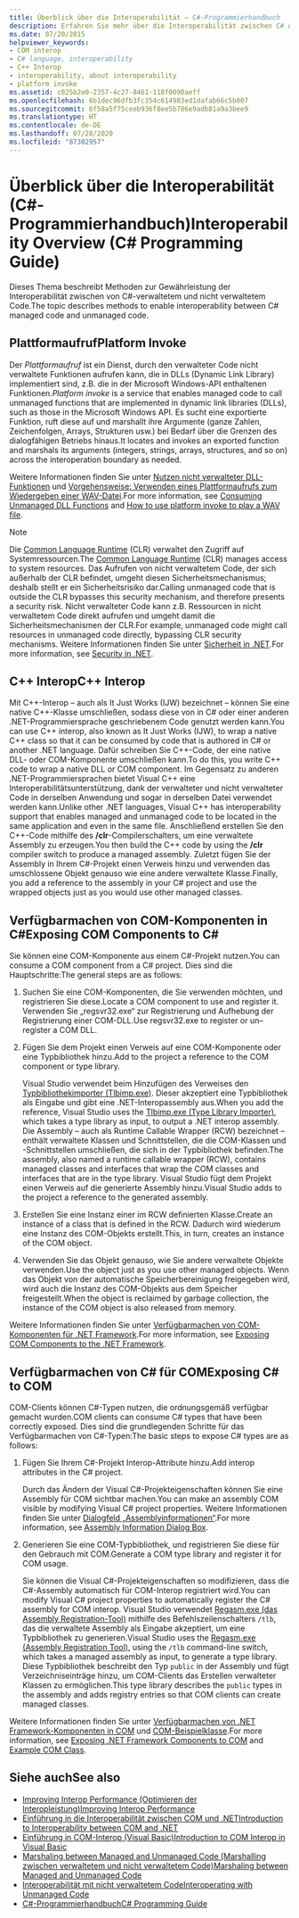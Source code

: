 ```yaml
---
title: Überblick über die Interoperabilität – C#-Programmierhandbuch
description: Erfahren Sie mehr über die Interoperabilität zwischen C# und nicht verwaltetem Code, einschließlich Plattformaufrufen, C++-Interoperabilität, Verfügbarmachen von COM-Komponenten für C# und Verfügbarmachen von C# für COM.
ms.date: 07/20/2015
helpviewer_keywords:
- COM interop
- C# language, interoperability
- C++ Interop
- interoperability, about interoperability
- platform invoke
ms.assetid: c025b2e0-2357-4c27-8461-118f0090aeff
ms.openlocfilehash: 6b1dec96dfb3fc354c614983ed1dafab66c5b007
ms.sourcegitcommit: 6f58a5f75ceeb936f8ee5b786e9adb81a9a3bee9
ms.translationtype: HT
ms.contentlocale: de-DE
ms.lasthandoff: 07/28/2020
ms.locfileid: "87302957"
---
```

# <a name="interoperability-overview-c-programming-guide"></a><span data-ttu-id="b3840-103">Überblick über die Interoperabilität (C#-Programmierhandbuch)</span><span class="sxs-lookup"><span data-stu-id="b3840-103">Interoperability Overview (C# Programming Guide)</span></span>
<span data-ttu-id="b3840-104">Dieses Thema beschreibt Methoden zur Gewährleistung der Interoperabilität zwischen von C#-verwaltetem und nicht verwaltetem Code.</span><span class="sxs-lookup"><span data-stu-id="b3840-104">The topic describes methods to enable interoperability between C# managed code and unmanaged code.</span></span>  
  
## <a name="platform-invoke"></a><span data-ttu-id="b3840-105">Plattformaufruf</span><span class="sxs-lookup"><span data-stu-id="b3840-105">Platform Invoke</span></span>  
 <span data-ttu-id="b3840-106">Der *Plattformaufruf* ist ein Dienst, durch den verwalteter Code nicht verwaltete Funktionen aufrufen kann, die in DLLs (Dynamic Link Library) implementiert sind, z.B. die in der Microsoft Windows-API enthaltenen Funktionen.</span><span class="sxs-lookup"><span data-stu-id="b3840-106">*Platform invoke* is a service that enables managed code to call unmanaged functions that are implemented in dynamic link libraries (DLLs), such as those in the Microsoft Windows API.</span></span> <span data-ttu-id="b3840-107">Es sucht eine exportierte Funktion, ruft diese auf und marshallt ihre Argumente (ganze Zahlen, Zeichenfolgen, Arrays, Strukturen usw.) bei Bedarf über die Grenzen des dialogfähigen Betriebs hinaus.</span><span class="sxs-lookup"><span data-stu-id="b3840-107">It locates and invokes an exported function and marshals its arguments (integers, strings, arrays, structures, and so on) across the interoperation boundary as needed.</span></span>  
  
<span data-ttu-id="b3840-108">Weitere Informationen finden Sie unter [Nutzen nicht verwalteter DLL-Funktionen](../../../framework/interop/consuming-unmanaged-dll-functions.md) und [Vorgehensweise: Verwenden eines Plattformaufrufs zum Wiedergeben einer WAV-Datei](./how-to-use-platform-invoke-to-play-a-wave-file.md).</span><span class="sxs-lookup"><span data-stu-id="b3840-108">For more information, see [Consuming Unmanaged DLL Functions](../../../framework/interop/consuming-unmanaged-dll-functions.md) and [How to use platform invoke to play a WAV file](./how-to-use-platform-invoke-to-play-a-wave-file.md).</span></span>
  
> [!NOTE]
> <span data-ttu-id="b3840-109">Die [Common Language Runtime](../../../standard/clr.md) (CLR) verwaltet den Zugriff auf Systemressourcen.</span><span class="sxs-lookup"><span data-stu-id="b3840-109">The [Common Language Runtime](../../../standard/clr.md) (CLR) manages access to system resources.</span></span> <span data-ttu-id="b3840-110">Das Aufrufen von nicht verwaltetem Code, der sich außerhalb der CLR befindet, umgeht diesen Sicherheitsmechanismus; deshalb stellt er ein Sicherheitsrisiko dar.</span><span class="sxs-lookup"><span data-stu-id="b3840-110">Calling unmanaged code that is outside the CLR bypasses this security mechanism, and therefore presents a security risk.</span></span> <span data-ttu-id="b3840-111">Nicht verwalteter Code kann z.B. Ressourcen in nicht verwaltetem Code direkt aufrufen und umgeht damit die Sicherheitsmechanismen der CLR.</span><span class="sxs-lookup"><span data-stu-id="b3840-111">For example, unmanaged code might call resources in unmanaged code directly, bypassing CLR security mechanisms.</span></span> <span data-ttu-id="b3840-112">Weitere Informationen finden Sie unter [Sicherheit in .NET](../../../standard/security/index.md).</span><span class="sxs-lookup"><span data-stu-id="b3840-112">For more information, see [Security in .NET](../../../standard/security/index.md).</span></span>  
  
## <a name="c-interop"></a><span data-ttu-id="b3840-113">C++ Interop</span><span class="sxs-lookup"><span data-stu-id="b3840-113">C++ Interop</span></span>  
 <span data-ttu-id="b3840-114">Mit C++-Interop – auch als It Just Works (IJW) bezeichnet – können Sie eine native C++-Klasse umschließen, sodass diese von in C# oder einer anderen .NET-Programmiersprache geschriebenem Code genutzt werden kann.</span><span class="sxs-lookup"><span data-stu-id="b3840-114">You can use C++ interop, also known as It Just Works (IJW), to wrap a native C++ class so that it can be consumed by code that is authored in C# or another .NET language.</span></span> <span data-ttu-id="b3840-115">Dafür schreiben Sie C++-Code, der eine native DLL- oder COM-Komponente umschließen kann.</span><span class="sxs-lookup"><span data-stu-id="b3840-115">To do this, you write C++ code to wrap a native DLL or COM component.</span></span> <span data-ttu-id="b3840-116">Im Gegensatz zu anderen .NET-Programmiersprachen bietet Visual C++ eine Interoperabilitätsunterstützung, dank der verwalteter und nicht verwalteter Code in derselben Anwendung und sogar in derselben Datei verwendet werden kann.</span><span class="sxs-lookup"><span data-stu-id="b3840-116">Unlike other .NET languages, Visual C++ has interoperability support that enables managed and unmanaged code to be located in the same application and even in the same file.</span></span> <span data-ttu-id="b3840-117">Anschließend erstellen Sie den C++-Code mithilfe des **/clr**-Compilerschalters, um eine verwaltete Assembly zu erzeugen.</span><span class="sxs-lookup"><span data-stu-id="b3840-117">You then build the C++ code by using the **/clr** compiler switch to produce a managed assembly.</span></span> <span data-ttu-id="b3840-118">Zuletzt fügen Sie der Assembly in Ihrem C#-Projekt einen Verweis hinzu und verwenden das umschlossene Objekt genauso wie eine andere verwaltete Klasse.</span><span class="sxs-lookup"><span data-stu-id="b3840-118">Finally, you add a reference to the assembly in your C# project and use the wrapped objects just as you would use other managed classes.</span></span>  
  
## <a name="exposing-com-components-to-c"></a><span data-ttu-id="b3840-119">Verfügbarmachen von COM-Komponenten in C\#</span><span class="sxs-lookup"><span data-stu-id="b3840-119">Exposing COM Components to C\#</span></span>
 <span data-ttu-id="b3840-120">Sie können eine COM-Komponente aus einem C#-Projekt nutzen.</span><span class="sxs-lookup"><span data-stu-id="b3840-120">You can consume a COM component from a C# project.</span></span> <span data-ttu-id="b3840-121">Dies sind die Hauptschritte:</span><span class="sxs-lookup"><span data-stu-id="b3840-121">The general steps are as follows:</span></span>  
  
1. <span data-ttu-id="b3840-122">Suchen Sie eine COM-Komponenten, die Sie verwenden möchten, und registrieren Sie diese.</span><span class="sxs-lookup"><span data-stu-id="b3840-122">Locate a COM component to use and register it.</span></span> <span data-ttu-id="b3840-123">Verwenden Sie „regsvr32.exe“ zur Registrierung und Aufhebung der Registrierung einer COM-DLL.</span><span class="sxs-lookup"><span data-stu-id="b3840-123">Use regsvr32.exe to register or un–register a COM DLL.</span></span>  
  
2. <span data-ttu-id="b3840-124">Fügen Sie dem Projekt einen Verweis auf eine COM-Komponente oder eine Typbibliothek hinzu.</span><span class="sxs-lookup"><span data-stu-id="b3840-124">Add to the project a reference to the COM component or type library.</span></span>  
  
     <span data-ttu-id="b3840-125">Visual Studio verwendet beim Hinzufügen des Verweises den [Typbibliothekimporter (Tlbimp.exe)](../../../framework/tools/tlbimp-exe-type-library-importer.md). Dieser akzeptiert eine Typbibliothek als Eingabe und gibt eine .NET-Interopassembly aus.</span><span class="sxs-lookup"><span data-stu-id="b3840-125">When you add the reference, Visual Studio uses the [Tlbimp.exe (Type Library Importer)](../../../framework/tools/tlbimp-exe-type-library-importer.md), which takes a type library as input, to output a .NET interop assembly.</span></span> <span data-ttu-id="b3840-126">Die Assembly – auch als Runtime Callable Wrapper (RCW) bezeichnet – enthält verwaltete Klassen und Schnittstellen, die die COM-Klassen und -Schnittstellen umschließen, die sich in der Typbibliothek befinden.</span><span class="sxs-lookup"><span data-stu-id="b3840-126">The assembly, also named a runtime callable wrapper (RCW), contains managed classes and interfaces that wrap the COM classes and interfaces that are in the type library.</span></span> <span data-ttu-id="b3840-127">Visual Studio fügt dem Projekt einen Verweis auf die generierte Assembly hinzu.</span><span class="sxs-lookup"><span data-stu-id="b3840-127">Visual Studio adds to the project a reference to the generated assembly.</span></span>  
  
3. <span data-ttu-id="b3840-128">Erstellen Sie eine Instanz einer im RCW definierten Klasse.</span><span class="sxs-lookup"><span data-stu-id="b3840-128">Create an instance of a class that is defined in the RCW.</span></span> <span data-ttu-id="b3840-129">Dadurch wird wiederum eine Instanz des COM-Objekts erstellt.</span><span class="sxs-lookup"><span data-stu-id="b3840-129">This, in turn, creates an instance of the COM object.</span></span>  
  
4. <span data-ttu-id="b3840-130">Verwenden Sie das Objekt genauso, wie Sie andere verwaltete Objekte verwenden.</span><span class="sxs-lookup"><span data-stu-id="b3840-130">Use the object just as you use other managed objects.</span></span> <span data-ttu-id="b3840-131">Wenn das Objekt von der automatische Speicherbereinigung freigegeben wird, wird auch die Instanz des COM-Objekts aus dem Speicher freigestellt.</span><span class="sxs-lookup"><span data-stu-id="b3840-131">When the object is reclaimed by garbage collection, the instance of the COM object is also released from memory.</span></span>  
  
 <span data-ttu-id="b3840-132">Weitere Informationen finden Sie unter [Verfügbarmachen von COM-Komponenten für .NET Framework](../../../framework/interop/exposing-com-components.md).</span><span class="sxs-lookup"><span data-stu-id="b3840-132">For more information, see [Exposing COM Components to the .NET Framework](../../../framework/interop/exposing-com-components.md).</span></span>  
  
## <a name="exposing-c-to-com"></a><span data-ttu-id="b3840-133">Verfügbarmachen von C# für COM</span><span class="sxs-lookup"><span data-stu-id="b3840-133">Exposing C# to COM</span></span>  
 <span data-ttu-id="b3840-134">COM-Clients können C#-Typen nutzen, die ordnungsgemäß verfügbar gemacht wurden.</span><span class="sxs-lookup"><span data-stu-id="b3840-134">COM clients can consume C# types that have been correctly exposed.</span></span> <span data-ttu-id="b3840-135">Dies sind die grundlegenden Schritte für das Verfügbarmachen von C#-Typen:</span><span class="sxs-lookup"><span data-stu-id="b3840-135">The basic steps to expose C# types are as follows:</span></span>  
  
1. <span data-ttu-id="b3840-136">Fügen Sie Ihrem C#-Projekt Interop-Attribute hinzu.</span><span class="sxs-lookup"><span data-stu-id="b3840-136">Add interop attributes in the C# project.</span></span>  
  
     <span data-ttu-id="b3840-137">Durch das Ändern der Visual C#-Projekteigenschaften können Sie eine Assembly für COM sichtbar machen.</span><span class="sxs-lookup"><span data-stu-id="b3840-137">You can make an assembly COM visible by modifying Visual C# project properties.</span></span> <span data-ttu-id="b3840-138">Weitere Informationen finden Sie unter [Dialogfeld „Assemblyinformationen“](/visualstudio/ide/reference/assembly-information-dialog-box).</span><span class="sxs-lookup"><span data-stu-id="b3840-138">For more information, see [Assembly Information Dialog Box](/visualstudio/ide/reference/assembly-information-dialog-box).</span></span>  
  
2. <span data-ttu-id="b3840-139">Generieren Sie eine COM-Typbibliothek, und registrieren Sie diese für den Gebrauch mit COM.</span><span class="sxs-lookup"><span data-stu-id="b3840-139">Generate a COM type library and register it for COM usage.</span></span>  
  
     <span data-ttu-id="b3840-140">Sie können die Visual C#-Projekteigenschaften so modifizieren, dass die C#-Assembly automatisch für COM-Interop registriert wird.</span><span class="sxs-lookup"><span data-stu-id="b3840-140">You can modify Visual C# project properties to automatically register the C# assembly for COM interop.</span></span> <span data-ttu-id="b3840-141">Visual Studio verwendet [Regasm.exe (das Assembly Registration-Tool)](../../../framework/tools/regasm-exe-assembly-registration-tool.md) mithilfe des Befehlszeilenschalters `/tlb`, das die verwaltete Assembly als Eingabe akzeptiert, um eine Typbibliothek zu generieren.</span><span class="sxs-lookup"><span data-stu-id="b3840-141">Visual Studio uses the [Regasm.exe (Assembly Registration Tool)](../../../framework/tools/regasm-exe-assembly-registration-tool.md), using the `/tlb` command-line switch, which takes a managed assembly as input, to generate a type library.</span></span> <span data-ttu-id="b3840-142">Diese Typbibliothek beschreibt den Typ `public` in der Assembly und fügt Verzeichniseinträge hinzu, um COM-Clients das Erstellen verwalteter Klassen zu ermöglichen.</span><span class="sxs-lookup"><span data-stu-id="b3840-142">This type library describes the `public` types in the assembly and adds registry entries so that COM clients can create managed classes.</span></span>  
  
 <span data-ttu-id="b3840-143">Weitere Informationen finden Sie unter [Verfügbarmachen von .NET Framework-Komponenten in COM](../../../framework/interop/exposing-dotnet-components-to-com.md) und [COM-Beispielklasse](./example-com-class.md).</span><span class="sxs-lookup"><span data-stu-id="b3840-143">For more information, see [Exposing .NET Framework Components to COM](../../../framework/interop/exposing-dotnet-components-to-com.md) and [Example COM Class](./example-com-class.md).</span></span>  
  
## <a name="see-also"></a><span data-ttu-id="b3840-144">Siehe auch</span><span class="sxs-lookup"><span data-stu-id="b3840-144">See also</span></span>

- [<span data-ttu-id="b3840-145">Improving Interop Performance (Optimieren der Interopleistung)</span><span class="sxs-lookup"><span data-stu-id="b3840-145">Improving Interop Performance</span></span>](https://docs.microsoft.com/previous-versions/msp-n-p/ff647812%28v=pandp.10%29)
- [<span data-ttu-id="b3840-146">Einführung in die Interoperabilität zwischen COM und .NET</span><span class="sxs-lookup"><span data-stu-id="b3840-146">Introduction to Interoperability between COM and .NET</span></span>](/office/client-developer/outlook/pia/introduction-to-interoperability-between-com-and-net)
- [<span data-ttu-id="b3840-147">Einführung in COM-Interop (Visual Basic)</span><span class="sxs-lookup"><span data-stu-id="b3840-147">Introduction to COM Interop in Visual Basic</span></span>](../../../visual-basic/programming-guide/com-interop/introduction-to-com-interop.md)
- [<span data-ttu-id="b3840-148">Marshaling between Managed and Unmanaged Code (Marshalling zwischen verwaltetem und nicht verwaltetem Code)</span><span class="sxs-lookup"><span data-stu-id="b3840-148">Marshaling between Managed and Unmanaged Code</span></span>](../../../framework/interop/interop-marshaling.md)
- [<span data-ttu-id="b3840-149">Interoperabilität mit nicht verwaltetem Code</span><span class="sxs-lookup"><span data-stu-id="b3840-149">Interoperating with Unmanaged Code</span></span>](../../../framework/interop/index.md)
- [<span data-ttu-id="b3840-150">C#-Programmierhandbuch</span><span class="sxs-lookup"><span data-stu-id="b3840-150">C# Programming Guide</span></span>](../index.md)
